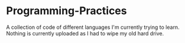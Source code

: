 # Programming-Practices
A collection of code of different languages I'm currently trying to learn.
Nothing is currently uploaded as I had to wipe my old hard drive.